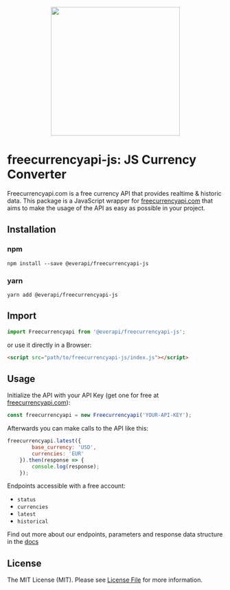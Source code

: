 <p align="center">
<img src="https://app.freecurrencyapi.com/img/logo/freecurrencyapi.png" width="300"/>
</p>

# freecurrencyapi-js: JS Currency Converter
Freecurrencyapi.com is a free currency API that provides realtime & historic data.
This package is a JavaScript wrapper for [freecurrencyapi.com](https://freecurrencyapi.com) that aims to make the usage of the API as easy as possible in your project.

## Installation

### npm
```shell
npm install --save @everapi/freecurrencyapi-js
```
### yarn
```shell
yarn add @everapi/freecurrencyapi-js
```

## Import

```js
import Freecurrencyapi from '@everapi/freecurrencyapi-js';
```

or use it directly in a Browser:

```html
<script src="path/to/freecurrencyapi-js/index.js"></script>
```

## Usage

Initialize the API with your API Key (get one for free at [freecurrencyapi.com](https://freecurrencyapi.com)):

```js
const freecurrencyapi = new Freecurrencyapi('YOUR-API-KEY');
```

Afterwards you can make calls to the API like this:

```js
freecurrencyapi.latest({
        base_currency: 'USD',
        currencies: 'EUR'
    }).then(response => {
        console.log(response);
    });
```

Endpoints accessible with a free account:
- `status`
- `currencies`
- `latest`
- `historical`

Find out more about our endpoints, parameters and response data structure in the [docs](https://freecurrencyapi.com/docs)

## License

The MIT License (MIT). Please see [License File](LICENSE.md) for more information.

[docs]: https://freecurrencyapi.com/docs
[freecurrencyapi.com]: https://freecurrencyapi.com
